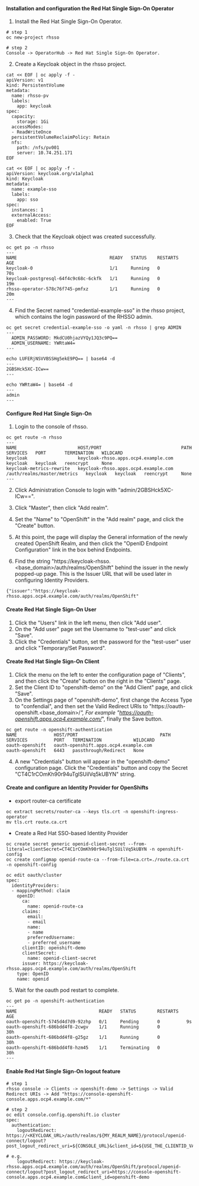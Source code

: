 #### Installation and configuration the Red Hat Single Sign-On Operator
1. Install the Red Hat Single Sign-On Operator.  
```
# step 1
oc new-project rhsso

# step 2
Console -> OperatorHub -> Red Hat Single Sign-On Operator.
```

2. Create a Keycloak object in the rhsso project.
```
cat << EOF | oc apply -f -
apiVersion: v1
kind: PersistentVolume
metadata:
  name: rhsso-pv
  labels:
    app: keycloak
spec:
  capacity:
    storage: 1Gi
  accessModes:      
  - ReadWriteOnce
  persistentVolumeReclaimPolicy: Retain
  nfs:
    path: /nfs/pv001
    server: 10.74.251.171
EOF

cat << EOF | oc apply -f -
apiVersion: keycloak.org/v1alpha1
kind: Keycloak
metadata:
  name: example-sso
  labels:
    app: sso
spec:
  instances: 1
  externalAccess:
    enabled: True
EOF
```

3. Check that the Keycloak object was created successfully.
```
oc get po -n rhsso
---
NAME                                   READY   STATUS    RESTARTS   AGE
keycloak-0                             1/1     Running   0          70s
keycloak-postgresql-64f4c9c68c-6ckfk   1/1     Running   0          19m
rhsso-operator-578c76f745-pmfxz        1/1     Running   0          20m
---
```

4. Find the Secret named "credential-example-sso" in the rhsso project, 
   which contains the login password of the RHSSO admin.
```
oc get secret credential-example-sso -o yaml -n rhsso | grep ADMIN
---
  ADMIN_PASSWORD: MkdCU0hjazVYQy1JQ3c9PQ==
  ADMIN_USERNAME: YWRtaW4=
---

echo LUFERjNSVVBSSHg5ekE9PQ== | base64 -d
---
2GBSHck5XC-ICw==
---

echo YWRtaW4= | base64 -d
---
admin
---
```

#### Configure Red Hat Single Sign-On
1. Login to the console of rhsso.
```
oc get route -n rhsso
---
NAME                       HOST/PORT                              PATH                          SERVICES   PORT       TERMINATION   WILDCARD
keycloak                   keycloak-rhsso.apps.ocp4.example.com                                 keycloak   keycloak   reencrypt     None
keycloak-metrics-rewrite   keycloak-rhsso.apps.ocp4.example.com   /auth/realms/master/metrics   keycloak   keycloak   reencrypt     None
---
```
2. Click Administration Console to login with "admin/2GBSHck5XC-ICw==".

3. Click "Master", then click "Add realm".

4. Set the "Name" to "OpenShift" in the "Add realm" page, and click the "Create" button.

5. At this point, the page will display the General information of the newly created OpenShift Realm, 
   and then click the "OpenID Endpoint Configuration" link in the box behind Endpoints.

6. Find the string "https://keycloak-rhsso.<base_domain>/auth/realms/OpenShift" behind the issuer in the newly popped-up page.
   This is the Issuer URL that will be used later in configuring Identity Providers.
```
{"issuer":"https://keycloak-rhsso.apps.ocp4.example.com/auth/realms/OpenShift"
```

#### Create Red Hat Single Sign-On User
1. Click the "Users" link in the left menu, then click "Add user".
2. On the "Add user" page set the Username to "test-user" and click "Save".
3. Click the "Credentials" button, set the password for the "test-user" user and click "Temporary/Set Password".


#### Create Red Hat Single Sign-On Client
1. Click the menu on the left to enter the configuration page of "Clients", 
   and then click the "Create" button on the right in the "Clients" page.
2. Set the Client ID to "openshift-demo" on the "Add Client" page, and click "Save".
3. On the Settings page of "openshift-demo", first change the Access Type to "confendial", 
   and then set the Valid Redirect URIs to "https://oauth-openshift.<base_domain>/*",
   For example "https://oauth-openshift.apps.ocp4.example.com/*", finally the Save button.
```
oc get route -n openshift-authentication
NAME              HOST/PORT                               PATH   SERVICES          PORT   TERMINATION            WILDCARD
oauth-openshift   oauth-openshift.apps.ocp4.example.com          oauth-openshift   6443   passthrough/Redirect   None
```

4. A new "Credentials" button will appear in the "openshift-demo" configuration page.
   Click the "Credentials" button and copy the Secret "CT4C1rCOmKh90r94uTglSUilVq5kUBYN" string.

#### Create and configure an Identity Provider for OpenShifts
* export router-ca certificate
```
oc extract secrets/router-ca --keys tls.crt -n openshift-ingress-operator
mv tls.crt route.ca.crt
```

* Create a Red Hat SSO-based Identity Provider

```
oc create secret generic openid-client-secret --from-literal=clientSecret=CT4C1rCOmKh90r94uTglSUilVq5kUBYN -n openshift-config
oc create configmap openid-route-ca --from-file=ca.crt=./route.ca.crt -n openshift-config

oc edit oauth/cluster
spec:
  identityProviders:
  - mappingMethod: claim
    openID:
      ca:
        name: openid-route-ca
      claims:
        email:
        - email
        name:
        - name
        preferredUsername:
        - preferred_username
      clientID: openshift-demo
      clientSecret:
        name: openid-client-secret
      issuer: https://keycloak-rhsso.apps.ocp4.example.com/auth/realms/OpenShift
    type: OpenID
    name: openid
```

5. Wait for the oauth pod restart to complete.
```
oc get po -n openshift-authentication
---
NAME                               READY   STATUS        RESTARTS   AGE
oauth-openshift-5745d4d7d9-92zhp   0/1     Pending       0          9s
oauth-openshift-686bdd4f8-2cwgv    1/1     Running       0          30h
oauth-openshift-686bdd4f8-g25gz    1/1     Running       0          30h
oauth-openshift-686bdd4f8-hzm45    1/1     Terminating   0          30h
---
```

#### Enable Red Hat Single Sign-On logout feature
```
# step 1
rhsso console -> Clients -> openshift-demo -> Settings -> Valid Redirect URIs -> Add "https://console-openshift-console.apps.ocp4.example.com/*"

# step 2
oc edit console.config.openshift.io cluster
spec:
  authentication:
    logoutRedirect: https://<KEYCLOAK_URL>/auth/realms/${MY_REALM_NAME}/protocol/openid-connect/logout?post_logout_redirect_uri=${CONSOLE_URL}&client_id=${USE_THE_CLIENTID_VALUE_FROM_OAUTH_CONFIG}

# e.g.
    logoutRedirect: https://keycloak-rhsso.apps.ocp4.example.com/auth/realms/OpenShift/protocol/openid-connect/logout?post_logout_redirect_uri=https://console-openshift-console.apps.ocp4.example.com&client_id=openshift-demo
```

